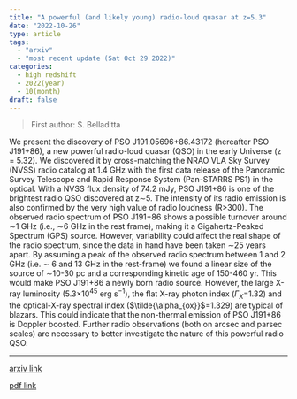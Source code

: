 ```yaml
---
title: "A powerful (and likely young) radio-loud quasar at z=5.3"
date: "2022-10-26"
type: article
tags:
  - "arxiv"
  - "most recent update (Sat Oct 29 2022)"
categories:
  - high redshift
  - 2022(year)
  - 10(month)
draft: false
---
```


> First author: S. Belladitta

 We present the discovery of PSO J191.05696$+$86.43172 (hereafter PSO
J191$+$86), a new powerful radio-loud quasar (QSO) in the early Universe (z =
5.32). We discovered it by cross-matching the NRAO VLA Sky Survey (NVSS) radio
catalog at 1.4 GHz with the first data release of the Panoramic Survey
Telescope and Rapid Response System (Pan-STARRS PS1) in the optical. With a
NVSS flux density of 74.2 mJy, PSO J191$+$86 is one of the brightest radio QSO
discovered at z$\sim$5. The intensity of its radio emission is also confirmed
by the very high value of radio loudness (R>300). The observed radio spectrum
of PSO J191$+$86 shows a possible turnover around $\sim$1 GHz (i.e., $\sim$6
GHz in the rest frame), making it a Gigahertz-Peaked Spectrum (GPS) source.
However, variability could affect the real shape of the radio spectrum, since
the data in hand have been taken $\sim$25 years apart. By assuming a peak of
the observed radio spectrum between 1 and 2 GHz (i.e. $\sim$ 6 and 13 GHz in
the rest-frame) we found a linear size of the source of $\sim$10-30 pc and a
corresponding kinetic age of 150-460 yr. This would make PSO J191$+$86 a newly
born radio source. However, the large X-ray luminosity (5.3$\times$10$^{45}$
erg s$^{-1}$), the flat X-ray photon index ($\Gamma_X$=1.32) and the
optical-X-ray spectral index ($\tilde{\alpha_{ox}}$=1.329) are typical of
blazars. This could indicate that the non-thermal emission of PSO J191$+$86 is
Doppler boosted. Further radio observations (both on arcsec and parsec scales)
are necessary to better investigate the nature of this powerful radio QSO.

---
[arxiv link](http://arxiv.org/abs/2210.14946v1)

[pdf link](http://arxiv.org/pdf/2210.14946v1)